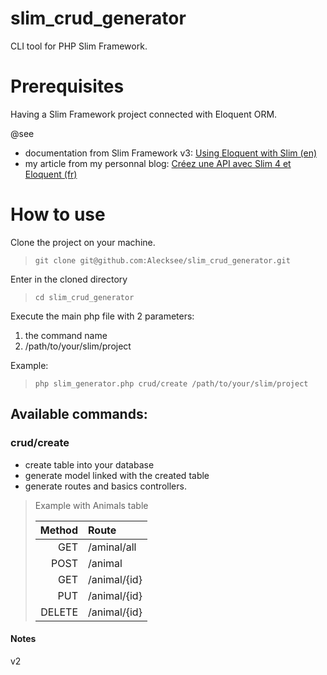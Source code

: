 # slim_crud_generator

CLI tool for PHP Slim Framework.


# Prerequisites
Having a Slim Framework project connected with Eloquent ORM. 

@see 
 - documentation from Slim Framework v3: [Using Eloquent with Slim (en)](https://www.slimframework.com/docs/v3/cookbook/database-eloquent.html)
 - my article from my personnal blog: [Créez une API avec Slim 4 et Eloquent (fr)](https://alexisallais.fr/creez_une_api_avec_slim_4_et_eloquent/) 


# How to use
Clone the project on your machine.
> `git clone git@github.com:Alecksee/slim_crud_generator.git`

Enter in the cloned directory
> `cd slim_crud_generator`

Execute the main php file with 2 parameters:

1. the command name
2. /path/to/your/slim/project

Example:
> `php slim_generator.php crud/create /path/to/your/slim/project`

## Available commands:

### crud/create
- create table into your database
- generate model linked with the created table
- generate routes and basics controllers.

> Example with Animals table
>
>Method | Route
>---:|:---
>GET | /aminal/all
>POST| /animal
>GET | /animal/{id}
>PUT | /animal/{id}
>DELETE | /animal/{id}

#### Notes
v2
